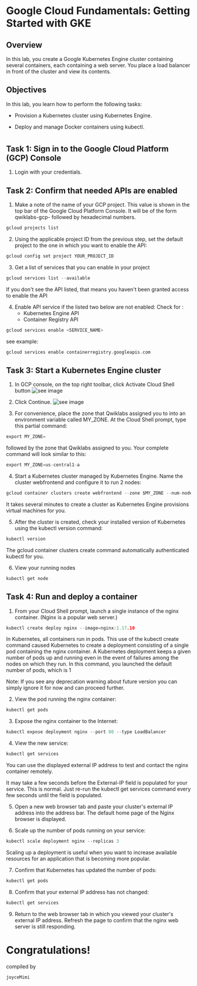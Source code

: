 # Google Cloud Fundamentals: Getting Started with GKE

## Overview

In this lab, you create a Google Kubernetes Engine cluster containing several containers, each containing a web server. You place a load balancer in front of the cluster and view its contents.


## Objectives

In this lab, you learn how to perform the following tasks:

- Provision a Kubernetes cluster using Kubernetes Engine.

- Deploy and manage Docker containers using kubectl.
#

## Task 1: Sign in to the Google Cloud Platform (GCP) Console

1. Login with your credentials.

## Task 2: Confirm that needed APIs are enabled

1. Make a note of the name of your GCP project. This value is shown in the top bar of the Google Cloud Platform Console. It will be of the form qwiklabs-gcp- followed by hexadecimal numbers.

```c
gcloud projects list
```

2. Using the applicable project ID from the previous step, set the default project to the one in which you want to enable the API:

```c
gcloud config set project YOUR_PROJECT_ID
```

3. Get a list of services that you can enable in your project

```c
gcloud services list --available
```
If you don't see the API listed, that means you haven't been granted access to enable the API

4. Enable API service if the listed two below are not enabled: Check for :
    - Kubernetes Engine API
    - Container Registry API

```c
gcloud services enable <SERVICE_NAME>
```

see example:
```c
gcloud services enable containerregistry.googleapis.com
```

## Task 3: Start a Kubernetes Engine cluster

1. In GCP console, on the top right toolbar, click Activate Cloud Shell button ![see image](https://cdn.qwiklabs.com/vdY5e%2Fan9ZGXw5a%2FZMb1agpXhRGozsOadHURcR8thAQ%3D)

2. Click Continue. ![see image](https://cdn.qwiklabs.com/lr3PBRjWIrJ%2BMQnE8kCkOnRQQVgJnWSg4UWk16f0s%2FA%3D)

3. For convenience, place the zone that Qwiklabs assigned you to into an environment variable called MY_ZONE. At the Cloud Shell prompt, type this partial command:

```c
export MY_ZONE=
```
followed by the zone that Qwiklabs assigned to you. Your complete command will look similar to this:
```c
export MY_ZONE=us-central1-a
```
4. Start a Kubernetes cluster managed by Kubernetes Engine. Name the cluster webfrontend and configure it to run 2 nodes:
```c
gcloud container clusters create webfrontend --zone $MY_ZONE --num-nodes 2
```
It takes several minutes to create a cluster as Kubernetes Engine provisions virtual machines for you.


5. After the cluster is created, check your installed version of Kubernetes using the kubectl version command:

```c
kubectl version
```
The gcloud container clusters create command automatically authenticated kubectl for you.

6. View your running nodes
```c
kubectl get node
```

## Task 4: Run and deploy a container

1. From your Cloud Shell prompt, launch a single instance of the nginx container. (Nginx is a popular web server.)
```c
kubectl create deploy nginx --image=nginx:1.17.10
```
In Kubernetes, all containers run in pods. This use of the kubectl create command caused Kubernetes to create a deployment consisting of a single pod containing the nginx container. A Kubernetes deployment keeps a given number of pods up and running even in the event of failures among the nodes on which they run. In this command, you launched the default number of pods, which is 1

Note: If you see any deprecation warning about future version you can simply ignore it for now and can proceed further.

2. View the pod running the nginx container:
```c
kubectl get pods
```

3. Expose the nginx container to the Internet:
```c
kubectl expose deployment nginx --port 80 --type LoadBalancer
```
4. View the new service:
```c
kubectl get services
```

You can use the displayed external IP address to test and contact the nginx container remotely.

It may take a few seconds before the External-IP field is populated for your service. This is normal. Just re-run the kubectl get services command every few seconds until the field is populated.

5. Open a new web browser tab and paste your cluster's external IP address into the address bar. The default home page of the Nginx browser is displayed.

6. Scale up the number of pods running on your service:
```c
kubectl scale deployment nginx --replicas 3
```
Scaling up a deployment is useful when you want to increase available resources for an application that is becoming more popular.

7. Confirm that Kubernetes has updated the number of pods:
```c
kubectl get pods
```
8. Confirm that your external IP address has not changed:

```c
kubectl get services
```

9. Return to the web browser tab in which you viewed your cluster's external IP address. Refresh the page to confirm that the nginx web server is still responding.

#
# Congratulations!

 
compiled by 
```c
joyceMimi
```